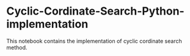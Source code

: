 # Cyclic-Cordinate-Search-Python-implementation
This notebook contains the implementation of cyclic cordinate search method.
